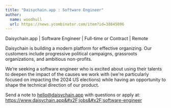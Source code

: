 ```yaml
---
title: "Daisychain.app : Software Engineer"
author:
  name: woodhull
  url: https://news.ycombinator.com/item?id=38845096
---
```

Daisychain.app | Software Engineer | Full-time or Contract | Remote

Daisychain is building a modern platform for effective organizing. Our customers include progressive political campaigns, grassroots organizations, and ambitious non-profits.

We’re seeking a software engineer who is excited about using their talents to deepen the impact of the causes we work with (we&#x27;re particularly focused on impacting the 2024 US elections) while having an opportunity to shape the technical direction of our product.

Send a note to hello@daisychain.app with questions or apply at: <a href="https:&#x2F;&#x2F;www.daisychain.app&#x2F;jobs&#x2F;software-engineer" rel="nofollow">https:&#x2F;&#x2F;www.daisychain.app&#x2F;jobs&#x2F;software-engineer</a>
